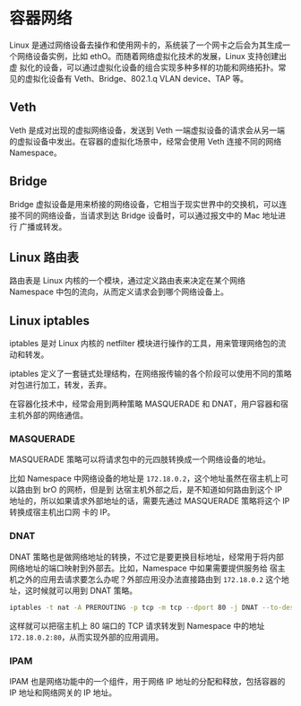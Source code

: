 # 容器网络

Linux 是通过网络设备去操作和使用网卡的，系统装了一个网卡之后会为其生成一个网络设备实例，比如 ethO。而随着网络虚拟化技术的发展，Linux 支持创建出虚
拟化的设备，可以通过虚拟化设备的组合实现多种多样的功能和网络拓扑。常见的虚拟化设备有 Veth、Bridge、802.1.q VLAN device、TAP 等。

## Veth
Veth 是成对出现的虚拟网络设备，发送到 Veth 一端虚拟设备的请求会从另一端的虚拟设备中发出。在容器的虚拟化场景中，经常会使用 Veth 连接不同的网络 Namespace。


## Bridge
Bridge 虚拟设备是用来桥接的网络设备，它相当于现实世界中的交换机，可以连接不同的网络设备，当请求到达 Bridge 设备时，可以通过报文中的 Mac 地址进行
广播或转发。

## Linux 路由表
路由表是 Linux 内核的一个模块，通过定义路由表来决定在某个网络 Namespace 中包的流向，从而定义请求会到哪个网络设备上。

## Linux iptables
iptables 是对 Linux 内核的 netfilter 模块进行操作的工具，用来管理网络包的流动和转发。

iptables 定义了一套链式处理结构，在网络报传输的各个阶段可以使用不同的策略对包进行加工，转发，丢弃。

在容器化技术中，经常会用到两种策略 MASQUERADE 和 DNAT，用户容器和宿主机外部的网络通信。

### MASQUERADE

MASQUERADE 策略可以将请求包中的元四肢转换成一个网络设备的地址。

比如 Namespace 中网络设备的地址是 `172.18.0.2`，这个地址虽然在宿主机上可以路由到 brO 的网桥，但是到
达宿主机外部之后，是不知道如何路由到这个 IP 地址的，所以如果请求外部地址的话，需要先通过 MASQUERADE 策略将这个 IP 转换成宿主机出口网
卡的 IP。

### DNAT

DNAT 策略也是做网络地址的转换，不过它是要更换目标地址，经常用于将内部网络地址的端口映射到外部去。比如，Namespace 中如果需要提供服务给
宿主机之外的应用去请求要怎么办呢？外部应用没办法直接路由到 `172.18.0.2` 这个地址，这时候就可以用到 DNAT 策略。

```bash
iptables -t nat -A PREROUTING -p tcp -m tcp --dport 80 -j DNAT --to-destination 172.18.0.2:80
```

这样就可以把宿主机上 80 端口的 TCP 请求转发到 Namespace 中的地址 `172.18.0.2:80`，从而实现外部的应用调用。

### IPAM

IPAM 也是网络功能中的一个组件，用于网络 IP 地址的分配和释放，包括容器的 IP 地址和网络网关的 IP 地址。
